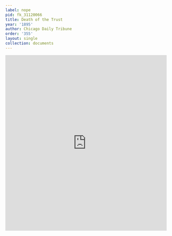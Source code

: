 ```yaml
---
label: nope
pid: fk_31120066
title: Death of the Trust
year: '1895'
author: Chicago Daily Tribune
order: '355'
layout: single
collection: documents
---
```

<iframe src="https://northwestern.app.box.com/embed/s/dq7bo46xibaudnkksdspdlionvf0zep1?sortColumn=date&view=list" width="100%" height="550" frameborder="0" allowfullscreen webkitallowfullscreen msallowfullscreen></iframe>
